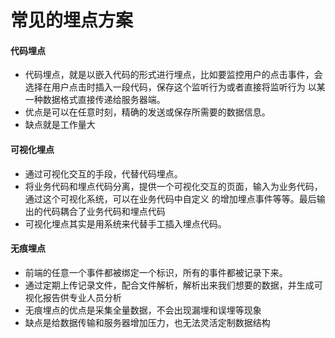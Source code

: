 # 常见的埋点方案

#### 代码埋点

- 代码埋点，就是以嵌入代码的形式进行埋点，比如要监控用户的点击事件，会选择在用户点击时插入一段代码，保存这个监听行为或者直接将监听行为 以某一种数据格式直接传递给服务器端。
- 优点是可以在任意时刻，精确的发送或保存所需要的数据信息。
- 缺点就是工作量大

#### 可视化埋点

- 通过可视化交互的手段，代替代码埋点。
- 将业务代码和埋点代码分离，提供一个可视化交互的页面，输入为业务代码，通过这个可视化系统，可以在业务代码中自定义 的增加埋点事件等等。最后输出的代码耦合了业务代码和埋点代码
- 可视化埋点其实是用系统来代替手工插入埋点代码。

#### 无痕埋点

- 前端的任意一个事件都被绑定一个标识，所有的事件都被记录下来。
- 通过定期上传记录文件，配合文件解析，解析出来我们想要的数据，并生成可视化报告供专业人员分析
- 无痕埋点的优点是采集全量数据，不会出现漏埋和误埋等现象
- 缺点是给数据传输和服务器增加压力，也无法灵活定制数据结构